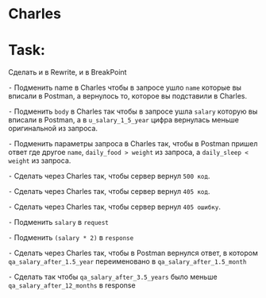# Charles
# Task:

Сделать и в Rewrite, и в BreakPoint

⁃ Подменить name в Charles чтобы в запросе ушло `name` которые вы вписали в Postman, а вернулось то, которое вы подставили в Charles.

⁃ Подменить `body` в Charles так чтобы в запросе ушла `salary` которую вы вписали в Postman, а в `u_salary_1_5_year` цифра вернулась меньше оригинальной из запроса.

⁃ Подменить параметры запроса в Charles так, чтобы в Postman пришел ответ где другое `name`, `daily_food > weight` из запроса, а `daily_sleep < weight` из запроса.

⁃ Сделать через Charles так, чтобы сервер вернул `500 код`.

⁃ Сделать через Charles так, чтобы сервер вернул `405 код`.

⁃ Сделать через Charles так, чтобы сервер вернул `405 ошибку`.

⁃ Подменить `salary` в `request`

⁃ Подменить `(salary * 2)` в `response`

⁃ Сделать через Charles так, чтобы в Postman вернулся ответ, в котором `qa_salary_after_1.5_year` переименовано в `qa_salary_after_1.5_month`

⁃ Сделать так чтобы `qa_salary_after_3.5_years` было меньше `qa_salary_after_12_months` в response

